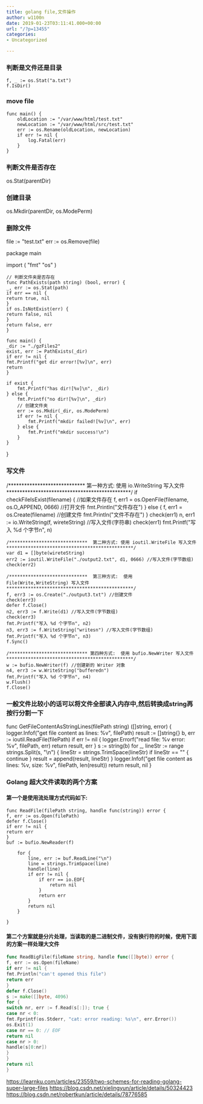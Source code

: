```yaml
---
title: golang file,文件操作
author: w1100n
date: 2019-01-23T03:11:41.000+00:00
url: "/?p=13455"
categories:
- Uncategorized

---
```

### 判断是文件还是目录 

    f, _ := os.Stat("a.txt")
    f.IsDir()

### move file

    func main() {
    	oldLocation := "/var/www/html/test.txt"
    	newLocation := "/var/www/html/src/test.txt"
    	err := os.Rename(oldLocation, newLocation)
    	if err != nil {
    		log.Fatal(err)
    	}
    }

### 判断文件是否存在

os.Stat(parentDir)

### 创建目录

os.Mkdir(parentDir, os.ModePerm)

### 删除文件

file := "test.txt"
err := os.Remove(file)

package main

import (
"fmt"
"os"
)

    // 判断文件夹是否存在
    func PathExists(path string) (bool, error) {
    _, err := os.Stat(path)
    if err == nil {
    return true, nil
    }
    if os.IsNotExist(err) {
    return false, nil
    }
    return false, err
    }
    
    func main() {
    _dir := "./gzFiles2"
    exist, err := PathExists(_dir)
    if err != nil {
    fmt.Printf("get dir error![%v]\n", err)
    return
    }

    if exist {
        fmt.Printf("has dir![%v]\n", _dir)
    } else {
        fmt.Printf("no dir![%v]\n", _dir)
        // 创建文件夹
        err := os.Mkdir(_dir, os.ModePerm)
        if err != nil {
            fmt.Printf("mkdir failed![%v]\n", err)
        } else {
            fmt.Printf("mkdir success!\n")
        }
    }

}

### 写文件

/***************************** 第一种方式: 使用 io.WriteString 写入文件 ***********************************************/
if checkFileIsExist(filename) { //如果文件存在
f, err1 = os.OpenFile(filename, os.O_APPEND, 0666) //打开文件
fmt.Println("文件存在")
} else {
f, err1 = os.Create(filename) //创建文件
fmt.Println("文件不存在")
}
check(err1)
n, err1 := io.WriteString(f, wireteString) //写入文件(字符串)
check(err1)
fmt.Printf("写入 %d 个字节n", n)

    /*****************************  第二种方式: 使用 ioutil.WriteFile 写入文件 ***********************************************/
    var d1 = []byte(wireteString)
    err2 := ioutil.WriteFile("./output2.txt", d1, 0666) //写入文件(字节数组)
    check(err2)
    
    /*****************************  第三种方式:  使用 File(Write,WriteString) 写入文件 ***********************************************/
    f, err3 := os.Create("./output3.txt") //创建文件
    check(err3)
    defer f.Close()
    n2, err3 := f.Write(d1) //写入文件(字节数组)
    check(err3)
    fmt.Printf("写入 %d 个字节n", n2)
    n3, err3 := f.WriteString("writesn") //写入文件(字节数组)
    fmt.Printf("写入 %d 个字节n", n3)
    f.Sync()
    
    /***************************** 第四种方式:  使用 bufio.NewWriter 写入文件 ***********************************************/
    w := bufio.NewWriter(f) //创建新的 Writer 对象
    n4, err3 := w.WriteString("bufferedn")
    fmt.Printf("写入 %d 个字节n", n4)
    w.Flush()
    f.Close()

### 一般文件比较小的话可以将文件全部读入内存中,然后转换成string再按行分割一下

func GetFileContentAsStringLines(filePath string) ([]string, error) {
logger.Infof("get file content as lines: %v", filePath)
result := []string{}
b, err := ioutil.ReadFile(filePath)
if err != nil {
logger.Errorf("read file: %v error: %v", filePath, err)
return result, err
}
s := string(b)
for _, lineStr := range strings.Split(s, "\\n") {
lineStr = strings.TrimSpace(lineStr)
if lineStr == "" {
continue
}
result = append(result, lineStr)
}
logger.Infof("get file content as lines: %v, size: %v", filePath, len(result))
return result, nil
}

### Golang 超大文件读取的两个方案
#### 第一个是使用流处理方式代码如下: 
```golang
func ReadFile(filePath string, handle func(string)) error {
f, err := os.Open(filePath)
defer f.Close()
if err != nil {
return err
}
buf := bufio.NewReader(f)

    for {
        line, err := buf.ReadLine("\n")
        line = strings.TrimSpace(line)
        handle(line)
        if err != nil {
            if err == io.EOF{
                return nil
            }
            return err
        }
        return nil
    }

}
```
#### 第二个方案就是分片处理，当读取的是二进制文件，没有换行符的时候，使用下面的方案一样处理大文件
```go
func ReadBigFile(fileName string, handle func([]byte)) error {
f, err := os.Open(fileName)
if err != nil {
fmt.Println("can't opened this file")
return err
}
defer f.Close()
s := make([]byte, 4096)
for {
switch nr, err := f.Read(s[:]); true {
case nr < 0:
fmt.Fprintf(os.Stderr, "cat: error reading: %s\n", err.Error())
os.Exit(1)
case nr == 0: // EOF
return nil
case nr > 0:
handle(s[0:nr])
}
}
return nil
}
```
https://learnku.com/articles/23559/two-schemes-for-reading-golang-super-large-files
https://blog.csdn.net/xielingyun/article/details/50324423  
https://blog.csdn.net/robertkun/article/details/78776585  